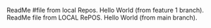 ReadMe #file from local Repos. 
Hello World (from feature 1 branch). 
ReadMe file from LOCAL RePOS. 
Hello World (from main branch).

